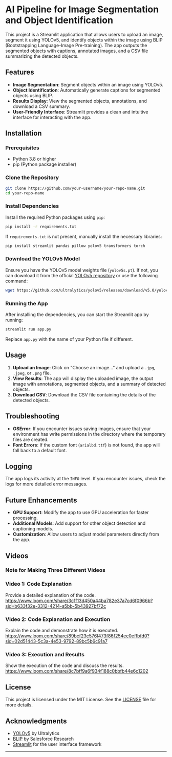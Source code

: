 # AI Pipeline for Image Segmentation and Object Identification

This project is a Streamlit application that allows users to upload an image, segment it using YOLOv5, and identify objects within the image using BLIP (Bootstrapping Language-Image Pre-training). The app outputs the segmented objects with captions, annotated images, and a CSV file summarizing the detected objects.

## Features

- **Image Segmentation**: Segment objects within an image using YOLOv5.
- **Object Identification**: Automatically generate captions for segmented objects using BLIP.
- **Results Display**: View the segmented objects, annotations, and download a CSV summary.
- **User-Friendly Interface**: Streamlit provides a clean and intuitive interface for interacting with the app.

## Installation

### Prerequisites

- Python 3.8 or higher
- pip (Python package installer)

### Clone the Repository

```bash
git clone https://github.com/your-username/your-repo-name.git
cd your-repo-name
```

### Install Dependencies

Install the required Python packages using `pip`:

```bash
pip install -r requirements.txt
```

If `requirements.txt` is not present, manually install the necessary libraries:

```bash
pip install streamlit pandas pillow yolov5 transformers torch
```

### Download the YOLOv5 Model

Ensure you have the YOLOv5 model weights file (`yolov5s.pt`). If not, you can download it from the official [YOLOv5 repository](https://github.com/ultralytics/yolov5) or use the following command:

```bash
wget https://github.com/ultralytics/yolov5/releases/download/v5.0/yolov5s.pt -P .
```

### Running the App

After installing the dependencies, you can start the Streamlit app by running:

```bash
streamlit run app.py
```

Replace `app.py` with the name of your Python file if different.

## Usage

1. **Upload an Image**: Click on "Choose an image..." and upload a `.jpg`, `.jpeg`, or `.png` file.
2. **View Results**: The app will display the uploaded image, the output image with annotations, segmented objects, and a summary of detected objects.
3. **Download CSV**: Download the CSV file containing the details of the detected objects.

## Troubleshooting

- **OSError**: If you encounter issues saving images, ensure that your environment has write permissions in the directory where the temporary files are created.
- **Font Errors**: If the custom font (`arialbd.ttf`) is not found, the app will fall back to a default font.

## Logging

The app logs its activity at the `INFO` level. If you encounter issues, check the logs for more detailed error messages.

## Future Enhancements

- **GPU Support**: Modify the app to use GPU acceleration for faster processing.
- **Additional Models**: Add support for other object detection and captioning models.
- **Customization**: Allow users to adjust model parameters directly from the app.

## Videos
### Note for Making Three Different Videos
### Video 1: Code Explanation
Provide a detailed explanation of the code.
https://www.loom.com/share/3c1f13d450a44ba782e37a7cd6f0966b?sid=b633f32e-3312-4214-a5bb-5b43927bf72c
### Video 2: Code Explanation and Execution
Explain the code and demonstrate how it is executed.
https://www.loom.com/share/89bcf23c576f473f86f254ee0effbfd0?sid=02d51443-5c3a-4e53-9792-89bc5b6c91a7
### Video 3: Execution and Results
Show the execution of the code and discuss the results.
https://www.loom.com/share/8c7bff9a6f934f188c0bbfb44e6c1202


## License

This project is licensed under the MIT License. See the [LICENSE](LICENSE) file for more details.

## Acknowledgments

- [YOLOv5](https://github.com/ultralytics/yolov5) by Ultralytics
- [BLIP](https://github.com/salesforce/BLIP) by Salesforce Research
- [Streamlit](https://streamlit.io) for the user interface framework

---
